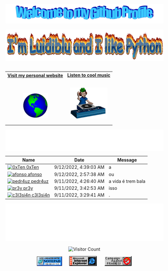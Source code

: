 <!-- "Hero" Header -->
<div align="center">
  <img src="images/welcome.png?raw=true" style="max-width: 100%;" alt="Welcome to my Github Profile" />
  <br />
  <br />
  <img height="100" alt="I'm Luidiblu and I like Python" src="images/personal_message.gif" />
  <br />
  <br />

</div>

<!-- Social -->
<table width="100%" align="center">
<tr>
<td align="center">
<a href="https://luidiblu.com">
<strong>Visit my personal website </strong>
<br />
<br />
<br />

<p>

<img alt="Globe" height="80" src="images/globe.gif">
</a>
</p>

</td>


<td align="center">
<a href="https://www.youtube.com/watch?v=dQw4w9WgXcQ">
<strong>Listen to cool music</strong>
<br />
<br />


<p>
<img height="100" alt="Music" src="images/music.gif"> 
</a>
</p>

</td>
</tr>
</table>

<div align="center">
<a href="https://github.com/Luidiblu/luidiblu/issues/1#issuecomment-new"><img src="images/guestbook.svg"></a> 
</div>

<div align="center">

<!-- Guestbook -->
| Name | Date | Message |
|---|---|---|
| <a href="https://github.com/0xTen"><img width="24" src="https://avatars.githubusercontent.com/u/70155332?s=24&u=b037a295825ae6e54b3577473e3e600a0b968556&v=4" alt="0xTen" /> 0xTen</a> |9/12/2022, 4:39:03 AM|a|
| <a href="https://github.com/afonso"><img width="24" src="https://avatars.githubusercontent.com/u/50623?s=24&u=101ed3aef59ebfe909a9e4a7be2459a457f83528&v=4" alt="afonso" /> afonso</a> |9/12/2022, 2:57:38 AM|ou|
| <a href="https://github.com/pedr4uz"><img width="24" src="https://avatars.githubusercontent.com/u/60309038?s=24&u=a7fe3cc033b8ad7705e094e7693d87d6c7143e3f&v=4" alt="pedr4uz" /> pedr4uz</a> |9/11/2022, 4:26:40 AM|a vida é trem bala|
| <a href="https://github.com/pr3y"><img width="24" src="https://avatars.githubusercontent.com/u/67231282?s=24&v=4" alt="pr3y" /> pr3y</a> |9/11/2022, 3:42:53 AM|isso|
| <a href="https://github.com/c3l3si4n"><img width="24" src="https://avatars.githubusercontent.com/u/39219175?s=24&u=c8fc5705a2ac2580566d569af82275eb3b55f34f&v=4" alt="c3l3si4n" /> c3l3si4n</a> |9/11/2022, 3:29:41 AM|.|
<!-- /Guestbook -->

</div>

<!-- Footer -->

<div align="center">

<img height="120" alt="Thanks for visiting me" width="100%" src="images/thanks.svg" />
<br />

![Visitor Count](https://profile-counter.glitch.me/luidiblu/count.svg)


<img src="images/notepad.gif" alt="Site created with Notepad" height="30" />
<span>&nbsp;&nbsp;&nbsp;&nbsp;</span>  
<img src="images/ie_logo.gif" alt="Microsoft Internet Explorer" />
<span>&nbsp;&nbsp;&nbsp;&nbsp;</span>  
<img src="images/noframes.gif" alt="Microsoft Internet Explorer" />

</div>